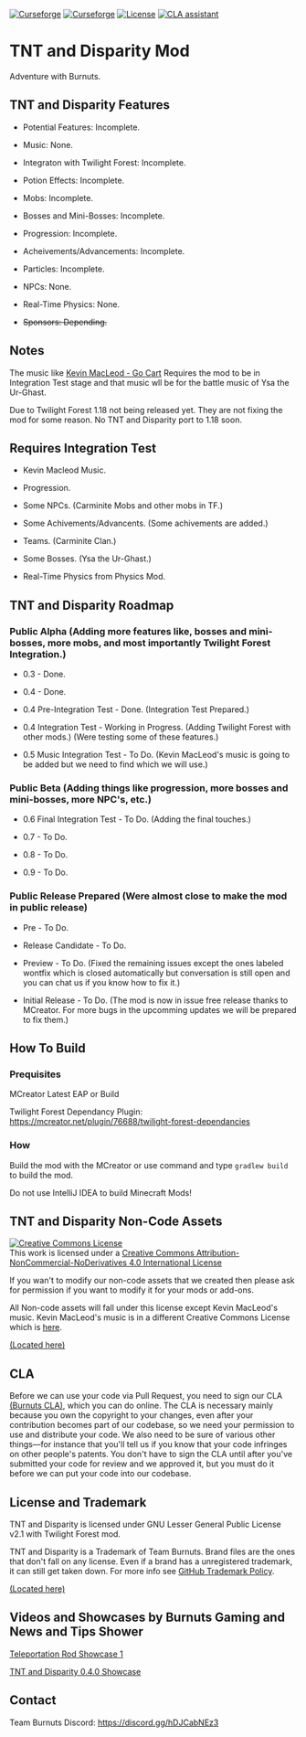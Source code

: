 [![Curseforge](https://cf.way2muchnoise.eu/482116.svg)](https://minecraft.curseforge.com/projects/tntanddisparity) [![Curseforge](https://cf.way2muchnoise.eu/versions/482116.svg)](https://minecraft.curseforge.com/projects/tntanddisparity) [![License](https://img.shields.io/badge/License-GNU-blue.svg?style=flat-square)](https://opensource.org/licenses/LGPL-2.1) [![CLA assistant](https://cla-assistant.io/readme/badge/Team-Burnuts/BurnutsPlusTNTandDisparityMod)](https://cla-assistant.io/Team-Burnuts/BurnutsPlusTNTandDisparityMod)
# TNT and Disparity Mod

Adventure with Burnuts.

## TNT and Disparity Features

- Potential Features: Incomplete.

- Music: None.

- Integraton with Twilight Forest: Incomplete.

- Potion Effects: Incomplete.

- Mobs: Incomplete.

- Bosses and Mini-Bosses: Incomplete.

- Progression: Incomplete.

- Acheivements/Advancements: Incomplete.

- Particles: Incomplete.

- NPCs: None.

- Real-Time Physics: None.

- ~~Sponsors: Depending.~~

## Notes

The music like [Kevin MacLeod - Go Cart](https://incompetech.com/music/royalty-free/index.html?isrc=USUAN1300006) Requires the mod to be in Integration Test stage and that music wll be for the battle music of Ysa the Ur-Ghast. 

Due to Twilight Forest 1.18 not being released yet. They are not fixing the mod for some reason. No TNT and Disparity port to 1.18 soon.

## Requires Integration Test

- Kevin Macleod Music.

- Progression.

- Some NPCs. (Carminite Mobs and other mobs in TF.)

- Some Achivements/Advancents. (Some achivements are added.)

- Teams. (Carminite Clan.)

- Some Bosses. (Ysa the Ur-Ghast.)

- Real-Time Physics from Physics Mod.

## TNT and Disparity Roadmap

### Public Alpha (Adding more features like, bosses and mini-bosses, more mobs, and most importantly Twilight Forest Integration.)

- 0.3 - Done.

- 0.4 - Done.

- 0.4 Pre-Integration Test - Done. (Integration Test Prepared.)

- 0.4 Integration Test - Working in Progress. (Adding Twilight Forest with other mods.) (Were testing some of these features.)

- 0.5 Music Integration Test - To Do. (Kevin MacLeod's music is going to be added but we need to find which we will use.)

### Public Beta (Adding things like progression, more bosses and mini-bosses, more NPC's, etc.)

- 0.6 Final Integration Test - To Do. (Adding the final touches.)

- 0.7 - To Do.

- 0.8 - To Do.

- 0.9  - To Do.

### Public Release Prepared (Were almost close to make the mod in public release)

- Pre - To Do.

- Release Candidate - To Do.

- Preview - To Do. (Fixed the remaining issues except the ones labeled wontfix which is closed automatically but conversation is still open and you can chat us if you know how to fix it.)

- Initial Release - To Do. (The mod is now in issue free release thanks to MCreator. For more bugs in the upcomming updates we will be prepared to fix them.)

## How To Build

### Prequisites

MCreator Latest EAP or Build

Twilight Forest Dependancy Plugin: https://mcreator.net/plugin/76688/twilight-forest-dependancies

### How

Build the mod with the MCreator or use command and type `gradlew build` to build the mod.

Do not use IntelliJ IDEA to build Minecraft Mods!

## TNT and Disparity Non-Code Assets
<a rel="license" href="http://creativecommons.org/licenses/by-nc-nd/4.0/"><img alt="Creative Commons License" style="border-width:0" src="https://i.creativecommons.org/l/by-nc-nd/4.0/88x31.png" /></a><br />This work is licensed under a <a rel="license" href="http://creativecommons.org/licenses/by-nc-nd/4.0/">Creative Commons Attribution-NonCommercial-NoDerivatives 4.0 International License</a>

If you wan't to modify our non-code assets that we created then please ask for permission if you want to modify it for your mods or add-ons.

All Non-code assets will fall under this license except Kevin MacLeod's music. Kevin MacLeod's music is in a different Creative Commons License which is [here](https://creativecommons.org/licenses/by/3.0/).

[(Located here)](src/main/resources/assets)

## CLA

Before we can use your code via Pull Request, you need to sign our CLA [(Burnuts CLA)](https://cla-assistant.io/Team-Burnuts/BurnutsPlusTNTandDisparityMod), which you can do online. The CLA is necessary mainly because you own the copyright to your changes, even after your contribution becomes part of our codebase, so we need your permission to use and distribute your code. We also need to be sure of various other things—for instance that you'll tell us if you know that your code infringes on other people's patents. You don't have to sign the CLA until after you've submitted your code for review and we approved it, but you must do it before we can put your code into our codebase.

## License and Trademark

TNT and Disparity is licensed under GNU Lesser General Public License v2.1 with Twilight Forest mod.

TNT and Disparity is a Trademark of Team Burnuts. Brand files are the ones that don't fall on any license. Even if a brand has a unregistered trademark, it can still get taken down. For more info see [GitHub Trademark Policy](https://docs.github.com/en/github/site-policy/github-trademark-policy).

[(Located here)](brands)

## Videos and Showcases by Burnuts Gaming and News and Tips Shower

[Teleportation Rod Showcase 1](https://youtu.be/V991KYNtXdk "Teleportation Rod Showcase 1")

[TNT and Disparity 0.4.0 Showcase](https://youtu.be/Nkbc9_Mp-dM "TNT and Disparity 0.4.0 Showcase")

## Contact

Team Burnuts Discord: https://discord.gg/hDJCabNEz3
